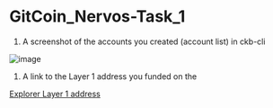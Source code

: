 # GitCoin_Nervos-Task_1

1. A screenshot of the accounts you created (account list) in ckb-cli

![image](https://user-images.githubusercontent.com/87713875/128640999-65907252-066e-4e3f-8a31-2747a0b95e23.png)

1. A link to the Layer 1 address you funded on the

[Explorer Layer 1 address](https://explorer.nervos.org/aggron/address/ckt1qyq85e3gm7h8095uny2dggs36dqns75rhdsq8zdn9m)
